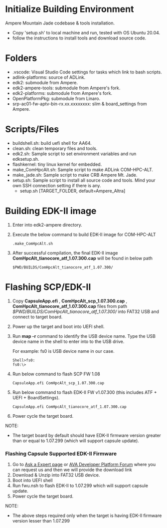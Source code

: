 # Initialize Building Environment

Ampere Mountain Jade codebase & tools installation.
* Copy 'setup.sh' to local machine and run, tested with OS Ubuntu 20.04. 
* follow the instructions to install tools and download source code.

# Folders
* .vscode: Visual Studio Code settings for tasks which link to bash scripts.
* adlink-platforms: source of ADLink.
* edk2: submodule from Ampere.
* edk2-ampere-tools: submodule from Ampere's fork.
* edk2-platforms: submodule from Ampere's fork.
* OpenPlatformPkg: submodule from Linaro.
* srp-ac01-fw-aptv-bin-rx.xx.xxxxxxxx: slim & board_settings from Ampere.
  
# Scripts/Files
* buildshell.sh: build uefi shell for AA64.
* clean.sh: clean temporary files and tools.
* edk2.sh: Sample script to set environment variables and run edksetup.sh.
* flashkernel: tiny linux kernel for embedded.
* make_ComHpcAlt.sh: Sample script to make ADLink COM-HPC-ALT.
* make_jade.sh: Sample script to make CRB Ampere Mt. Jade.
* setup.sh: Sample script to install all source code and tools. Mind your own SSH connection setting if there is any.
    * setup.sh [TARGET_FOLDER, default=Ampere_Altra]

# Building EDK-II image

1. Enter into edk2-ampere directory.

2. Execute the below command to build EDK-II image for COM-HPC-ALT

   ```
   .make_ComHpcAlt.sh
   ```

3. After successful compilation, the final EDK-II image **ComHpcAlt_tianocore_atf_1.07.300.cap** will be found in below path

   ```
   $PWD/BUILDS/ComHpcAlt_tianocore_atf_1.07.300/
   ```

# Flashing SCP/EDK-II

1. Copy **CapsuleApp.efi** , **ComHpcAlt_scp_1.07.300.cap** , **ComHpcAlt_tianocore_atf_1.07.300.cap** files from path *$PWD/BUILDS/ComHpcAlt_tianocore_atf_1.07.300/* into FAT32 USB and connect to target board.

2. Power up the target and boot into UEFI shell. 

3. Run **map -r** command to identify the USB device name. Type the USB device name in the shell to enter into to the USB drive.

   For example: fs0 is USB device name in our case.

   ```
   Shell>fs0:
   fs0:\>
   ```

4. Run below command to flash SCP FW 1.08

   ```
   CapsuleApp.efi ComHpcAlt_scp_1.07.300.cap
   ```

5. Run below command to flash EDK-II FW v1.07.300 (this includes ATF + UEFI + BoardSettings).

   ```
   CapsuleApp.efi ComHpcAlt_tianocore_atf_1.07.300.cap
   ```

6. Power cycle the target board.

NOTE:

- The target board by default should have EDK-II firmware version greater than or equal to 1.07.299 (which will support capsule update). 

### Flashing Capsule Supported EDK-II Firmware

1. Go to [Ask a Expert page](https://www.adlinktech.com/en/Askanexpert) or [AVA Developer Platform Forum](https://www.ipi.wiki/community/forum/ava-developer-platform) where you can request us and then we will provide the download link
2. Download & Unzip into FAT32 USB device.
3. Boot into UEFI shell
4. Run fwu.nsh to flash EDK-II to 1.07.299 which will support capsule update.
5. Power cycle the target board.

NOTE: 

- The above steps required only when the target is having EDK-II firmware version lesser than 1.07.299
